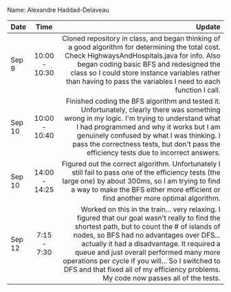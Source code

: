 Name: Alexandre Haddad-Delaveau

| Date   |     Time      |                                                                                                                                                                                                                                                                                                                                                                                                                           Update |
|:-------|:-------------:|---------------------------------------------------------------------------------------------------------------------------------------------------------------------------------------------------------------------------------------------------------------------------------------------------------------------------------------------------------------------------------------------------------------------------------:|
| Sep 9  | 10:00 - 10:30 |                                                                                                                   Cloned repository in class, and began thinking of a good algorithm for determining the total cost. Check HighwaysAndHospitals.java for info. Also began coding basic BFS and redesigned the class so I could store instance variables rather than having to pass the variables I need to each function I call. |
| Sep 10 | 10:00 - 10:40 |                                                                                                   Finished coding the BFS algorithm and tested it. Unfortunately, clearly there was something wrong in my logic. I'm trying to understand what I had programmed and why it works but I am genuinely confused by what I was thinking. I pass the correctness tests, but don't pass the efficiency tests due to incorrect answers. |
| Sep 10 | 14:00 - 14:25 |                                                                                                                                                                                     Figured out the correct algorithm. Unfortunately I still fail to pass one of the efficiency tests (the large one) by about 300ms, so I am trying to find a way to make the BFS either more efficient or find another more optimal algorithm. |
| Sep 12 |  7:15 - 7:30  | Worked on this in the train... very relaxing. I figured that our goal wasn't really to find the shortest path, but to count the # of islands of nodes, so BFS had no advantages over DFS... actually it had a disadvantage. It required a queue and just overall performed many more operations per cycle if you will... So I switched to DFS and that fixed all of my efficiency problems. My code now passes all of the tests. |